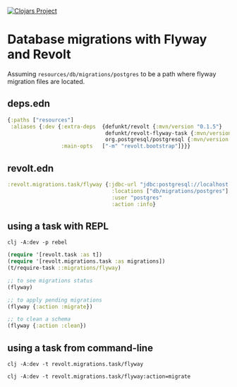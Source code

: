 [![Clojars Project](https://img.shields.io/clojars/v/defunkt/revolt-flyway-task.svg)](https://clojars.org/defunkt/revolt-flyway-task)

# Database migrations with Flyway and Revolt

Assuming `resources/db/migrations/postgres` to be a path where flyway migration files are located.

## deps.edn

``` clojure
{:paths ["resources"]
 :aliases {:dev {:extra-deps  {defunkt/revolt {:mvn/version "0.1.5"}
                               defunkt/revolt-flyway-task {:mvn/version "0.0.1"}
                               org.postgresql/postgresql {:mvn/version "42.1.4"}}
                 :main-opts   ["-m" "revolt.bootstrap"]}}}
```

## revolt.edn

``` clojure
:revolt.migrations.task/flyway {:jdbc-url "jdbc:postgresql://localhost:5432/template1"
                                 :locations ["db/migrations/postgres"]
                                 :user "postgres"
                                 :action :info}
```

## using a task with REPL

`clj -A:dev -p rebel`

``` clojure
(require '[revolt.task :as t])
(require '[revolt.migrations.task :as migrations])
(t/require-task ::migrations/flyway)
```

``` clojure
;; to see migrations status
(flyway)

;; to apply pending migrations
(flyway {:action :migrate})

;; to clean a schema
(flyway {:action :clean})
```

## using a task from command-line

`clj -A:dev -t revolt.migrations.task/flyway`

`clj -A:dev -t revolt.migrations.task/flyway:action=migrate`

